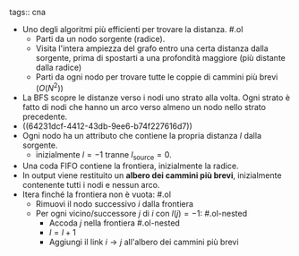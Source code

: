 tags:: cna

- Uno degli algoritmi più efficienti per trovare la distanza. #.ol
	- Parti da un nodo sorgente (radice).
	- Visita l'intera ampiezza del grafo entro una certa distanza dalla sorgente, prima di spostarti a una profondità maggiore (più distante dalla radice)
	- Parti da ogni nodo per trovare tutte le coppie di cammini più brevi $(O(N^2))$
- La BFS scopre le distanze verso i nodi uno strato alla volta.
  Ogni strato è fatto di nodi che hanno un arco verso almeno un nodo nello strato precedente.
- ((64231dcf-4412-43db-9ee6-b74f227616d7))
- Ogni nodo ha un attributo che contiene la propria distanza $l$ dalla sorgente.
	- inizialmente $l = -1$ tranne $l_\text{source} = 0$.
- Una coda FIFO contiene la frontiera, inizialmente la radice.
- In output viene restituito un **albero dei cammini più brevi**, inizialmente contenente tutti i nodi e nessun arco.
- Itera finché la frontiera non è vuota: #.ol
	- Rimuovi il nodo successivo $i$ dalla frontiera
	- Per ogni vicino/successore $j$ di $i$ con $l(j) = -1$: #.ol-nested
		- Accoda $j$ nella frontiera #.ol-nested
		- $l = l + 1$
		- Aggiungi il link $i \rightarrow j$ all'albero dei cammini più brevi